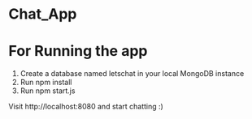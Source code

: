 # Chat_App
# For Running the app
1. Create a database named letschat in your local MongoDB instance
2. Run npm install 
3. Run npm start.js

Visit http://localhost:8080 and start chatting :)
